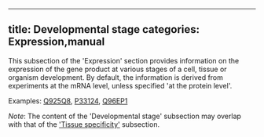 
---
title: Developmental stage
categories: Expression,manual
---

This subsection of the 'Expression' section provides information on the expression of the gene product at various stages of a cell, tissue or organism development. By default, the information is derived from experiments at the mRNA level, unless specified 'at the protein level'.

Examples: [Q925Q8](http://www.uniprot.org/uniprot/Q925Q8#expression), [P33124](http://www.uniprot.org/uniprot/P33124#expression), [Q96EP1](http://www.uniprot.org/uniprot/Q96EP1#expression)

_Note_: The content of the 'Developmental stage' subsection may overlap with that of the ['Tissue specificity'](http://www.uniprot.org/manual/tissue%5Fspecificity) subsection.
        